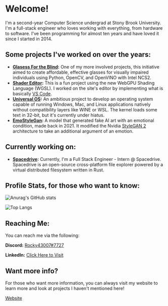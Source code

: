 # Welcome!

I'm a second-year Computer Science undergrad at Stony Brook University. I'm a full-stack engineer who loves working with everything, from hardware to software. I've been programming for almost ten years and have loved it since I started in 2014. 

## Some projects I've worked on over the years:
- **[Glasess For the Blind](https://github.com/Rocky43007/GlassesForBlind):** One of my more involved projects, this initiative aimed to create affordable, effective glasses for visually impaired individuals using Python, OpenCV, and OpenVINO with Intel NCS2.
- **[Shader Editor](https://github.com/nanovis/Shader-Editor):** This is a fun project using the new WebGPU Shading Language (WGSL). I worked on the site's editor by implementing what is basically [VS Code](https://github.com/microsoft/monaco-editor).
- **[Universal OS](https://github.com/Rocky43007/UniversalOS):** An ambitious project to develop an operating system capable of running Windows, Mac, and Linux applications natively without compatibility layers like WINE or WSL. The kernel loads some text in 32-bit, but it's currently under hiatus.
- **[EmoStyleGan](https://docs.google.com/presentation/d/1fNYO3z1301oJ4RnGusKv92-sMIYPSSJaMcnEasbrTbA/view):** A model that generated fake AI art with an emotional condition, made back in 2021. It modified the Nvidia [StyleGAN 2](https://github.com/NVlabs/stylegan2) architecture to take an additional argument of an emotion.

## Currently working on:
- **[Spacedrive](https://github.com/spacedriveapp/spacedrive):** Currently, I'm a Full Stack Engineer - Intern @ Spacedrive. Spacedrive is an open-source cross-platform file explorer powered by a virtual distributed filesystem written in Rust. 

## Profile Stats, for those who want to know:
![Anurag's GitHub stats](https://github-readme-stats.vercel.app/api?username=rocky43007&show_icons=true&theme=dark)

![Top Langs](https://github-readme-stats.vercel.app/api/top-langs/?username=rocky43007&theme=dark)

## Reaching Me:
You can reach me via the following:

**Discord:** [Rocky43007#7727](https://discord.com/users/361212545924595712)

**LinkedIn:** [Click Here to Visit](https://www.linkedin.com/in/arnchakraborty/)

## Want more info?
For those who want more information, you can always visit my website to learn more and look at projects I haven't mentioned here!

[Website](https://rocky43007.vercel.app)
